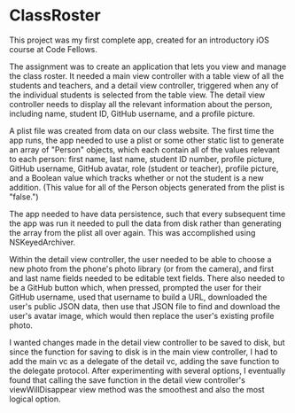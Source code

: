 ClassRoster
===========
This project was my first complete app, created for an introductory iOS course at Code Fellows.

The assignment was to create an application that lets you view and manage the class roster. It needed a main view controller with a table view of all the students and teachers, and a detail view controller, triggered when any of the individual students is selected from the table view. The detail view controller needs to display all the relevant information about the person, including name, student ID, GitHub username, and a profile picture.

A plist file was created from data on our class website. The first time the app runs, the app needed to use a plist or some other static list to generate an array of "Person" objects, which each contain all of the values relevant to each person: first name, last name, student ID number, profile picture, GitHub username, GitHub avatar, role (student or teacher), profile picture, and a Boolean value which tracks whether or not the student is a new addition. (This value for all of the Person objects generated from the plist is "false.")

The app needed to have data persistence, such that every subsequent time the app was run it needed to pull the data from disk rather than generating the array from the plist all over again. This was accomplished using NSKeyedArchiver.

Within the detail view controller, the user needed to be able to choose a new photo from the phone's photo library (or from the camera), and first and last name fields needed to be editable text fields. There also needed to be a GitHub button which, when pressed, prompted the user for their GitHub username, used that username to build a URL, downloaded the user's public JSON data, then use that JSON file to find and download the user's avatar image, which would then replace the user's existing profile photo.

I wanted changes made in the detail view controller to be saved to disk, but since the function for saving to disk is in the main view controller, I had to add the main vc as a delegate of the detail vc, adding the save function to the delegate protocol. After experimenting with several options, I eventually found that calling the save function in the detail view controller's viewWillDisappear view method was the smoothest and also the most logical option.
